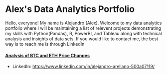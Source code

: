 # Alex's Data Analytics Portfolio 

Hello, everyone! My name is Alejandro (Alex). Welcome to my data analytics portfolio where I will be maintaining a list of relevent projects demonstrating my skills with Python(Pandas), R, PowerBI, and Tableau along with technical analysis and insights of data sets. If you would like to contact me, the best way is to reach me is through LinkedIn

#### [Analysis of BTC and ETH Price Changes](https://github.com/alejandroarellano1/Alexs-Portfolio/blob/main/BTC_ETH_Prices_Analysis.ipynb)

- LinkedIn: https://www.linkedin.com/in/alejandro-arellano-500a07119/
